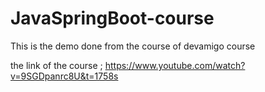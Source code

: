 # JavaSpringBoot-course
 This is the demo done from the course of devamigo course 
 
 the link of the course ;
 https://www.youtube.com/watch?v=9SGDpanrc8U&t=1758s

